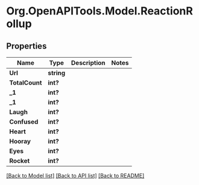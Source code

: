 # Org.OpenAPITools.Model.ReactionRollup

## Properties

Name | Type | Description | Notes
------------ | ------------- | ------------- | -------------
**Url** | **string** |  | 
**TotalCount** | **int?** |  | 
**_1** | **int?** |  | 
**_1** | **int?** |  | 
**Laugh** | **int?** |  | 
**Confused** | **int?** |  | 
**Heart** | **int?** |  | 
**Hooray** | **int?** |  | 
**Eyes** | **int?** |  | 
**Rocket** | **int?** |  | 

[[Back to Model list]](../README.md#documentation-for-models) [[Back to API list]](../README.md#documentation-for-api-endpoints) [[Back to README]](../README.md)


